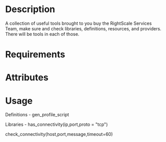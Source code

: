 Description
===========
A collection of useful tools brought to you buy the RightScale Services Team, make sure and check libraries, definitions, resources, and providers. There will be tools in each of those. 

Requirements
============

Attributes
==========

Usage
=====
Definitions -
  gen_profile_script

Libraries - 
  has_connectivity(ip,port,proto = "tcp")

  check_connectivity(host,port,message,timeout=60)


